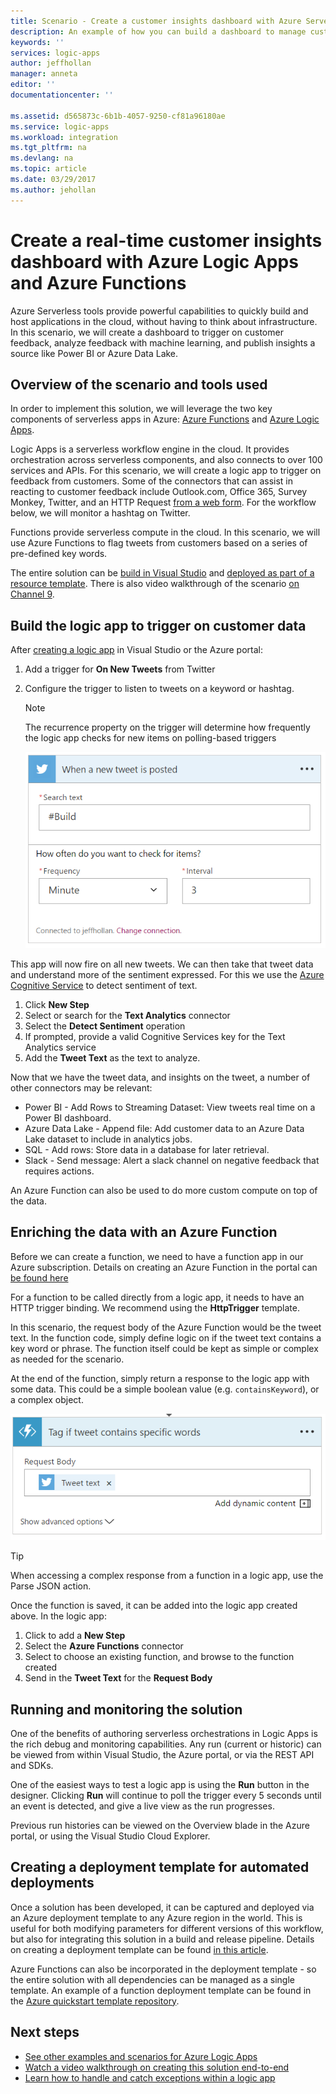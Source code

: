 ```yaml
---
title: Scenario - Create a customer insights dashboard with Azure Serverless | Microsoft Docs
description: An example of how you can build a dashboard to manage customer feedback, social data, and more with Azure Logic Apps and Azure Functions.
keywords: ''
services: logic-apps
author: jeffhollan
manager: anneta
editor: ''
documentationcenter: ''

ms.assetid: d565873c-6b1b-4057-9250-cf81a96180ae
ms.service: logic-apps
ms.workload: integration
ms.tgt_pltfrm: na
ms.devlang: na
ms.topic: article
ms.date: 03/29/2017
ms.author: jehollan
---
```

# Create a real-time customer insights dashboard with Azure Logic Apps and Azure Functions

Azure Serverless tools provide powerful capabilities to quickly build and host applications in the cloud, without having to think about infrastructure.  In this scenario, we will create a dashboard to trigger on customer feedback, analyze feedback with machine learning, and publish insights a source like Power BI or Azure Data Lake.

## Overview of the scenario and tools used

In order to implement this solution, we will leverage the two key components of serverless apps in Azure: [Azure Functions](https://azure.microsoft.com/services/functions/) and [Azure Logic Apps](https://azure.microsoft.com/services/logic-apps/).

Logic Apps is a serverless workflow engine in the cloud.  It provides orchestration across serverless components, and also connects to over 100 services and APIs.  For this scenario, we will create a logic app to trigger on feedback from customers.  Some of the connectors that can assist in reacting to customer feedback include Outlook.com, Office 365, Survey Monkey, Twitter, and an HTTP Request [from a web form](https://blogs.msdn.microsoft.com/logicapps/2017/01/30/calling-a-logic-app-from-an-html-form/).  For the workflow below, we will monitor a hashtag on Twitter.

Functions provide serverless compute in the cloud.  In this scenario, we will use Azure Functions to flag tweets from customers based on a series of pre-defined key words.

The entire solution can be [build in Visual Studio](logic-apps-deploy-from-vs.md) and [deployed as part of a resource template](logic-apps-create-deploy-template.md).  There is also video walkthrough of the scenario [on Channel 9](http://aka.ms/logicappsdemo).

## Build the logic app to trigger on customer data

After [creating a logic app](quickstart-create-first-logic-app-workflow.md) in Visual Studio or the Azure portal:

1. Add a trigger for **On New Tweets** from Twitter
2. Configure the trigger to listen to tweets on a keyword or hashtag.

   > [!NOTE]
   > The recurrence property on the trigger will determine how frequently the logic app checks for new items on polling-based triggers

   ![Example of Twitter trigger][1]

This app will now fire on all new tweets.  We can then take that tweet data and understand more of the sentiment expressed.  For this we use the [Azure Cognitive Service](https://azure.microsoft.com/services/cognitive-services/) to detect sentiment of text.

1. Click **New Step**
1. Select or search for the **Text Analytics** connector
1. Select the **Detect Sentiment** operation
1. If prompted, provide a valid Cognitive Services key for the Text Analytics service
1. Add the **Tweet Text** as the text to analyze.

Now that we have the tweet data, and insights on the tweet, a number of other connectors may be relevant:
* Power BI - Add Rows to Streaming Dataset: View tweets real time on a Power BI dashboard.
* Azure Data Lake - Append file: Add customer data to an Azure Data Lake dataset to include in analytics jobs.
* SQL - Add rows: Store data in a database for later retrieval.
* Slack - Send message: Alert a slack channel on negative feedback that requires actions.

An Azure Function can also be used to do more custom compute on top of the data.

## Enriching the data with an Azure Function

Before we can create a function, we need to have a function app in our Azure subscription.  Details on creating an Azure Function in the portal can [be found here](../azure-functions/functions-create-first-azure-function-azure-portal.md)

For a function to be called directly from a logic app, it needs to have an HTTP trigger binding.  We recommend using the **HttpTrigger** template.

In this scenario, the request body of the Azure Function would be the tweet text.  In the function code, simply define logic on if the tweet text contains a key word or phrase.  The function itself could be kept as simple or complex as needed for the scenario.

At the end of the function, simply return a response to the logic app with some data.  This could be a simple boolean value (e.g. `containsKeyword`), or a complex object.

![Configured Azure Function step][2]

> [!TIP]
> When accessing a complex response from a function in a logic app, use the Parse JSON action.

Once the function is saved, it can be added into the logic app created above.  In the logic app:

1. Click to add a **New Step**
1. Select the **Azure Functions** connector
1. Select to choose an existing function, and browse to the function created
1. Send in the **Tweet Text** for the **Request Body**

## Running and monitoring the solution

One of the benefits of authoring serverless orchestrations in Logic Apps is the rich debug and monitoring capabilities.  Any run (current or historic) can be viewed from within Visual Studio, the Azure portal, or via the REST API and SDKs.

One of the easiest ways to test a logic app is using the **Run** button in the designer.  Clicking **Run** will continue to poll the trigger every 5 seconds until an event is detected, and give a live view as the run progresses.

Previous run histories can be viewed on the Overview blade in the Azure portal, or using the Visual Studio Cloud Explorer.

## Creating a deployment template for automated deployments

Once a solution has been developed, it can be captured and deployed via an Azure deployment template to any Azure region in the world.  This is useful for both modifying parameters for different versions of this workflow, but also for integrating this solution in a build and release pipeline.  Details on creating a deployment template can be found [in this article](logic-apps-create-deploy-template.md).

Azure Functions can also be incorporated in the deployment template - so the entire solution with all dependencies can be managed as a single template.  An example of a function deployment template can be found in the [Azure quickstart template repository](https://github.com/Azure/azure-quickstart-templates/tree/master/101-function-app-create-dynamic).

## Next steps

* [See other examples and scenarios for Azure Logic Apps](logic-apps-examples-and-scenarios.md)
* [Watch a video walkthrough on creating this solution end-to-end](http://aka.ms/logicappsdemo)
* [Learn how to handle and catch exceptions within a logic app](logic-apps-exception-handling.md)

<!-- Image References -->
[1]: ./media/logic-apps-scenario-social-serverless/twitter.png
[2]: ./media/logic-apps-scenario-social-serverless/function.png